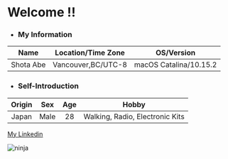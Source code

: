 # Welcome !!

- ### My Information
| **Name** | **Location/Time Zone** | **OS/Version** |
|:----------:|:----------:|:----------:|
| Shota Abe | Vancouver,BC/UTC-8 | macOS Catalina/10.15.2 |

- ### Self-Introduction
| **Origin** | **Sex** | **Age** | **Hobby** |
|:----------:|:----------:|:----------:|:----------:|
| Japan | Male | 28 | Walking, Radio, Electronic Kits |

[My Linkedin](https://www.linkedin.com/in/shota-a-0a928b190)

![ninja](https://raw.githack.com/sabe-lab/sabe-lab.github.io/sabe-new-branch/pages/vi/profiles/images/ninja.jpg)
